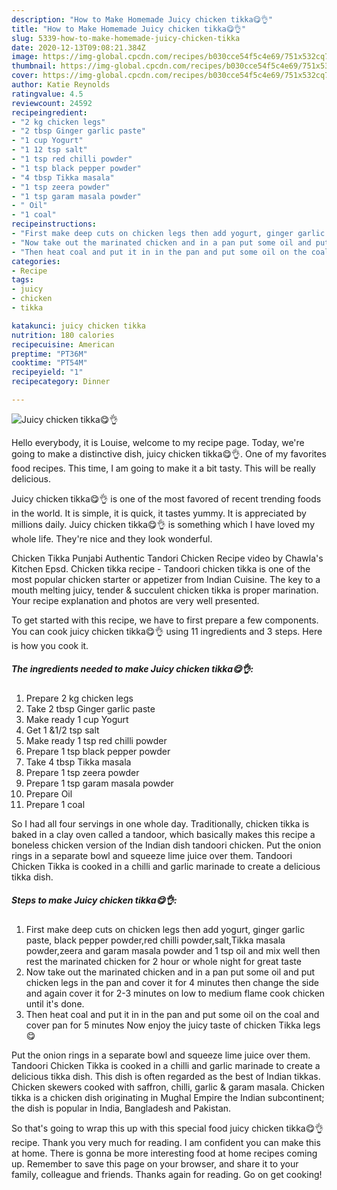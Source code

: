 ```yaml
---
description: "How to Make Homemade Juicy chicken tikka😋👌"
title: "How to Make Homemade Juicy chicken tikka😋👌"
slug: 5339-how-to-make-homemade-juicy-chicken-tikka
date: 2020-12-13T09:08:21.384Z
image: https://img-global.cpcdn.com/recipes/b030cce54f5c4e69/751x532cq70/juicy-chicken-tikka😋👌-recipe-main-photo.jpg
thumbnail: https://img-global.cpcdn.com/recipes/b030cce54f5c4e69/751x532cq70/juicy-chicken-tikka😋👌-recipe-main-photo.jpg
cover: https://img-global.cpcdn.com/recipes/b030cce54f5c4e69/751x532cq70/juicy-chicken-tikka😋👌-recipe-main-photo.jpg
author: Katie Reynolds
ratingvalue: 4.5
reviewcount: 24592
recipeingredient:
- "2 kg chicken legs"
- "2 tbsp Ginger garlic paste"
- "1 cup Yogurt"
- "1 12 tsp salt"
- "1 tsp red chilli powder"
- "1 tsp black pepper powder"
- "4 tbsp Tikka masala"
- "1 tsp zeera powder"
- "1 tsp garam masala powder"
- " Oil"
- "1 coal"
recipeinstructions:
- "First make deep cuts on chicken legs then add yogurt, ginger garlic paste, black pepper powder,red chilli powder,salt,Tikka masala powder,zeera and garam masala powder and 1 tsp oil and mix well then rest the marinated chicken for 2 hour or whole night for great taste"
- "Now take out the marinated chicken and in a pan put some oil and put chicken legs in the pan and cover it for 4 minutes then change the side and again cover it for 2-3 minutes on low to medium flame cook chicken until it&#39;s done."
- "Then heat coal and put it in in the pan and put some oil on the coal and cover pan for 5 minutes Now enjoy the juicy taste of chicken Tikka legs😋"
categories:
- Recipe
tags:
- juicy
- chicken
- tikka

katakunci: juicy chicken tikka 
nutrition: 180 calories
recipecuisine: American
preptime: "PT36M"
cooktime: "PT54M"
recipeyield: "1"
recipecategory: Dinner

---
```



![Juicy chicken tikka😋👌](https://img-global.cpcdn.com/recipes/b030cce54f5c4e69/751x532cq70/juicy-chicken-tikka😋👌-recipe-main-photo.jpg)

Hello everybody, it is Louise, welcome to my recipe page. Today, we're going to make a distinctive dish, juicy chicken tikka😋👌. One of my favorites food recipes. This time, I am going to make it a bit tasty. This will be really delicious.

Juicy chicken tikka😋👌 is one of the most favored of recent trending foods in the world. It is simple, it is quick, it tastes yummy. It is appreciated by millions daily. Juicy chicken tikka😋👌 is something which I have loved my whole life. They're nice and they look wonderful.

Chicken Tikka Punjabi Authentic Tandori Chicken Recipe video by Chawla&#39;s Kitchen Epsd. Chicken tikka recipe - Tandoori chicken tikka is one of the most popular chicken starter or appetizer from Indian Cuisine. The key to a mouth melting juicy, tender &amp; succulent chicken tikka is proper marination. Your recipe explanation and photos are very well presented.


To get started with this recipe, we have to first prepare a few components. You can cook juicy chicken tikka😋👌 using 11 ingredients and 3 steps. Here is how you cook it.

<!--inarticleads1-->

##### The ingredients needed to make Juicy chicken tikka😋👌:

1. Prepare 2 kg chicken legs
1. Take 2 tbsp Ginger garlic paste
1. Make ready 1 cup Yogurt
1. Get 1 &amp;1/2 tsp salt
1. Make ready 1 tsp red chilli powder
1. Prepare 1 tsp black pepper powder
1. Take 4 tbsp Tikka masala
1. Prepare 1 tsp zeera powder
1. Prepare 1 tsp garam masala powder
1. Prepare  Oil
1. Prepare 1 coal


So I had all four servings in one whole day. Traditionally, chicken tikka is baked in a clay oven called a tandoor, which basically makes this recipe a boneless chicken version of the Indian dish tandoori chicken. Put the onion rings in a separate bowl and squeeze lime juice over them. Tandoori Chicken Tikka is cooked in a chilli and garlic marinade to create a delicious tikka dish. 

<!--inarticleads2-->

##### Steps to make Juicy chicken tikka😋👌:

1. First make deep cuts on chicken legs then add yogurt, ginger garlic paste, black pepper powder,red chilli powder,salt,Tikka masala powder,zeera and garam masala powder and 1 tsp oil and mix well then rest the marinated chicken for 2 hour or whole night for great taste
1. Now take out the marinated chicken and in a pan put some oil and put chicken legs in the pan and cover it for 4 minutes then change the side and again cover it for 2-3 minutes on low to medium flame cook chicken until it&#39;s done.
1. Then heat coal and put it in in the pan and put some oil on the coal and cover pan for 5 minutes Now enjoy the juicy taste of chicken Tikka legs😋


Put the onion rings in a separate bowl and squeeze lime juice over them. Tandoori Chicken Tikka is cooked in a chilli and garlic marinade to create a delicious tikka dish. This dish is often regarded as the best of Indian tikkas. Chicken skewers cooked with saffron, chilli, garlic &amp; garam masala. Chicken tikka is a chicken dish originating in Mughal Empire the Indian subcontinent; the dish is popular in India, Bangladesh and Pakistan. 

So that's going to wrap this up with this special food juicy chicken tikka😋👌 recipe. Thank you very much for reading. I am confident you can make this at home. There is gonna be more interesting food at home recipes coming up. Remember to save this page on your browser, and share it to your family, colleague and friends. Thanks again for reading. Go on get cooking!

